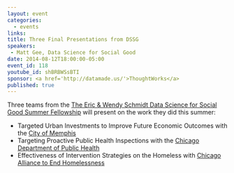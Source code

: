 ```yaml
---
layout: event
categories: 
  - events
links:
title: Three Final Presentations from DSSG
speakers: 
 - Matt Gee, Data Science for Social Good
date: 2014-08-12T18:00:00-05:00
event_id: 118
youtube_id: shBRBWSsBTI
sponsor: <a href='http://datamade.us/'>ThoughtWorks</a>
published: true
---
```


Three teams from the [The Eric & Wendy Schmidt Data Science for Social Good Summer Fellowship](http://dssg.io/) will present on the work they did this summer:

* Targeted Urban Investments to Improve Future Economic Outcomes with the [City of Memphis](http://www.memphistn.gov/)
* Targeting Proactive Public Health Inspections with the [Chicago Department of Public Health](http://www.cityofchicago.org/city/en/depts/cdph.html)
* Effectiveness of Intervention Strategies on the Homeless with [Chicago Alliance to End Homelessness](http://www.thechicagoalliance.org/)